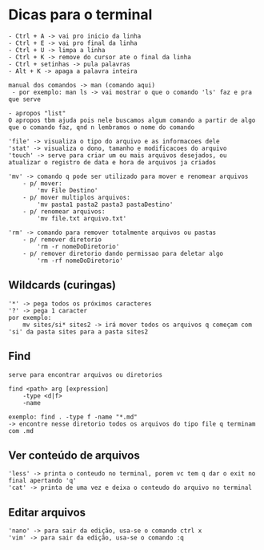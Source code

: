 # Dicas para o terminal

    - Ctrl + A -> vai pro inicio da linha
    - Ctrl + E -> vai pro final da linha
    - Ctrl + U -> limpa a linha
    - Ctrl + K -> remove do cursor ate o final da linha
    - Ctrl + setinhas -> pula palavras
    - Alt + K -> apaga a palavra inteira
    
    manual dos comandos -> man (comando aqui)
     - por exemplo: man ls -> vai mostrar o que o comando 'ls' faz e pra que serve

    - apropos "list"
    O apropos tbm ajuda pois nele buscamos algum comando a partir de algo que o comando faz, qnd n lembramos o nome do comando

    'file' -> visualiza o tipo do arquivo e as informacoes dele
    'stat' -> visualiza o dono, tamanho e modificacoes do arquivo
    'touch' -> serve para criar um ou mais arquivos desejados, ou atualizar o registro de data e hora de arquivos ja criados

    'mv' -> comando q pode ser utilizado para mover e renomear arquivos
        - p/ mover:
            'mv File Destino'
        - p/ mover multiplos arquivos:
            'mv pasta1 pasta2 pasta3 pastaDestino'
        - p/ renomear arquivos:
            'mv file.txt arquivo.txt'
    
    'rm' -> comando para remover totalmente arquivos ou pastas
        - p/ remover diretorio
            'rm -r nomeDoDiretorio'
        - p/ remover diretorio dando permissao para deletar algo
            'rm -rf nomeDoDiretorio'

## Wildcards (curingas)
    '*' -> pega todos os próximos caracteres
    '?' -> pega 1 caracter
    por exemplo:
        mv sites/si* sites2 -> irá mover todos os arquivos q começam com 'si' da pasta sites para a pasta sites2

## Find
    serve para encontrar arquivos ou diretorios

    find <path> arg [expression]
        -type <d|f>
        -name
    
    exemplo: find . -type f -name "*.md"
    -> encontre nesse diretorio todos os arquivos do tipo file q terminam com .md

## Ver conteúdo de arquivos
    'less' -> printa o conteudo no terminal, porem vc tem q dar o exit no final apertando 'q'
    'cat' -> printa de uma vez e deixa o conteudo do arquivo no terminal

## Editar arquivos
    'nano' -> para sair da edição, usa-se o comando ctrl x
    'vim' -> para sair da edição, usa-se o comando :q